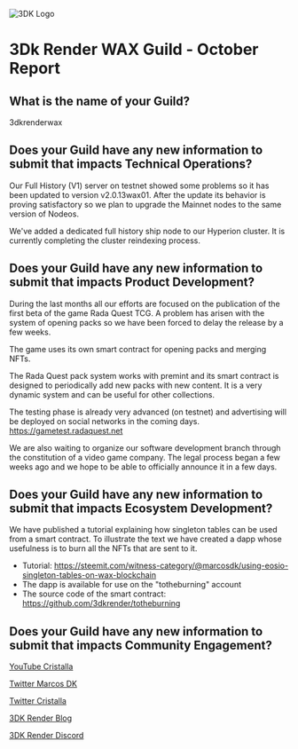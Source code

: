![3DK Logo](https://3dkrender.com/wp-content/uploads/2021/05/3DK_LOGO_400x120.png)

# 3Dk Render WAX Guild - October Report

## What is the name of your Guild?
3dkrenderwax

## Does your Guild have any new information to submit that impacts Technical Operations?

Our Full History (V1) server on testnet showed some problems so it has been updated to version v2.0.13wax01. After the update its behavior is proving satisfactory so we plan to upgrade the Mainnet nodes to the same version of Nodeos.

We've added a dedicated full history ship node to our Hyperion cluster. It is currently completing the cluster reindexing process.

## Does your Guild have any new information to submit that impacts Product Development?

During the last months all our efforts are focused on the publication of the first beta of the game Rada Quest TCG. A problem has arisen with the system of opening packs so we have been forced to delay the release by a few weeks.

The game uses its own smart contract for opening packs and merging NFTs.

The Rada Quest pack system works with premint and its smart contract is designed to periodically add new packs with new content. It is a very dynamic system and can be useful for other collections.

The testing phase is already very advanced (on testnet) and advertising will be deployed on social networks in the coming days.
https://gametest.radaquest.net

We are also waiting to organize our software development branch through the constitution of a video game company. The legal process began a few weeks ago and we hope to be able to officially announce it in a few days.

## Does your Guild have any new information to submit that impacts Ecosystem Development?

We have published a tutorial explaining how singleton tables can be used from a smart contract. To illustrate the text we have created a dapp whose usefulness is to burn all the NFTs that are sent to it. 

- Tutorial: https://steemit.com/witness-category/@marcosdk/using-eosio-singleton-tables-on-wax-blockchain
- The dapp is available for use on the "totheburning" account
- The source code of the smart contract: https://github.com/3dkrender/totheburning

## Does your Guild have any new information to submit that impacts Community Engagement?


[YouTube Cristalla](https://www.youtube.com/channel/UCHW5pOrn1tNcXJ6X7NIMIbQ)

[Twitter Marcos DK](https://twitter.com/MarcoS3DK)

[Twitter Cristalla](https://twitter.com/queencristalla)

[3DK Render Blog](https://3dkrender.com/category/blog/)

[3DK Render Discord](https://discord.gg/3dkrender)


